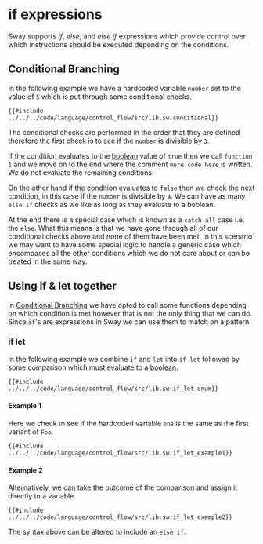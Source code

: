 # if expressions

Sway supports _if_, _else_, and _else if_ expressions which provide control over which instructions should be executed depending on the conditions.

## Conditional Branching

In the following example we have a hardcoded variable `number` set to the value of `5` which is put through some conditional checks.

```sway
{{#include ../../../code/language/control_flow/src/lib.sw:conditional}}
```

The conditional checks are performed in the order that they are defined therefore the first check is to see if the `number` is divisible by `3`. 

If the condition evaluates to the [boolean](../built-ins/boolean.md) value of `true` then we call `function 1` and we move on to the end where the comment `more code here` is written. We do not evaluate the remaining conditions.

On the other hand if the condition evaluates to `false` then we check the next condition, in this case if the `number` is divisible by `4`. We can have as many `else if` checks as we like as long as they evaluate to a boolean.

At the end there is a special case which is known as a `catch all` case i.e. the `else`. What this means is that we have gone through all of our conditional checks above and none of them have been met. In this scenario we may want to have some special logic to handle a generic case which encompases all the other conditions which we do not care about or can be treated in the same way.

## Using if & let together

In [Conditional Branching](#conditional-branching) we have opted to call some functions depending on which condition is met however that is not the only thing that we can do. Since `if`'s are expressions in Sway we can use them to match on a pattern.


### if let

In the following example we combine `if` and `let` into `if let` followed by some comparison which must evaluate to a [boolean](../built-ins/boolean.md).

```sway
{{#include ../../../code/language/control_flow/src/lib.sw:if_let_enum}}
```

#### Example 1

Here we check to see if the hardcoded variable `one` is the same as the first variant of `Foo`.

```sway
{{#include ../../../code/language/control_flow/src/lib.sw:if_let_example1}}
```

#### Example 2

Alternatively, we can take the outcome of the comparison and assign it directly to a variable.

```sway
{{#include ../../../code/language/control_flow/src/lib.sw:if_let_example2}}
```

The syntax above can be altered to include an `else if`.
